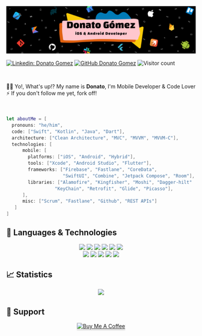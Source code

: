 <img src="https://github.com/donatogomez/donatogomez/blob/main/img/header.png" />

<br/>

[![Linkedin: Donato Gomez](https://img.shields.io/badge/-Donato_Gomez-blue?style=flat-square&logo=Linkedin&logoColor=white&link=https://www.linkedin.com/in/donatogomez/)](https://www.linkedin.com/in/donatogomez/)
[![GitHub Donato Gomez](https://img.shields.io/github/followers/donatogomez?label=follow&style=social)](https://github.com/donatogomez)
![Visitor count](https://shields-io-visitor-counter.herokuapp.com/badge?page=donatogomez.README.md)

<br/>

:metal:&#127995; Yo!, What's up!? My name is **Donato**, I'm Mobile Developer & Code Lover  <br> 
:zap: If you don't follow me yet, fork off!

<br/> 

```swift
let aboutMe = [
  pronouns: "he/him",
  code: ["Swift", "Kotlin", "Java", "Dart"],
  architecture: ["Clean Architecture", "MVC", "MVVM", "MVVM-C"],
  technologies: [
      mobile: [
        platforms: ["iOS", "Android", "Hybrid"],
        tools: ["Xcode", "Android Studio", "Flutter"],
        frameworks: ["Firebase", "Fastlane", "CoreData", 
                     "SwiftUI", "Combine", "Jetpack Compose", "Room"],
        libraries: ["Alamofire", "Kingfisher", "Moshi", "Dagger-hilt"
                  "KeyChain", "Retrofit", "Glide", "Picasso"],
      ],
      misc: ["Scrum", "Fastlane", "Github", "REST APIs"]
   ]
]
```

## :dart: Languages & Technologies

<div align="center">
  <img src="https://img.shields.io/badge/KOTLIN-blueviolet?style=for-the-badge&logo=kotlin&logoColor=white">
  <img src="https://img.shields.io/badge/ANDROID-32DE84?style=for-the-badge&logo=android&logoColor=white">
  <img src="https://img.shields.io/badge/SWIFT-f05138?style=for-the-badge&logo=swift&logoColor=white">
  <img src="https://img.shields.io/badge/APPLE-white?style=for-the-badge&logo=apple&logoColor=black">
  <img src="https://img.shields.io/badge/-GITHUB-black?style=for-the-badge&logo=github">
  <img src="https://img.shields.io/badge/mySQL-00758F?style=for-the-badge&logo=mysql&logoColor=white"><br>
  <img src="https://img.shields.io/badge/firebase-FFA611?style=for-the-badge&logo=firebase&logoColor=white">
  <img src="https://img.shields.io/badge/trello-007AC0?style=for-the-badge&logo=trello&logoColor=white">
  <img src="https://img.shields.io/badge/markdown-black?style=for-the-badge&logo=markdown&logoColor=white">
  <img src="https://img.shields.io/badge/slack-E01E5A?style=for-the-badge&logo=slack&logoColor=white">
  <img src="https://img.shields.io/badge/FASTLANE-darkblue?style=for-the-badge&logo=fastlane&logoColor=white">
</div>

## :chart_with_upwards_trend: Statistics

<div align="center">
  <img src="https://github-readme-stats.vercel.app/api?username=donatogomez&show_icons=true&theme=tokyonight">
</div>

## :rocket: Support

<div align="center">
  <a href="https://www.buymeacoffee.com/somalias" target="_blank"><img src="https://www.buymeacoffee.com/assets/img/custom_images/orange_img.png" alt="Buy Me A Coffee" style="height: 41px !important;width: 174px !important;box-shadow: 0px 3px 2px 0px rgba(190, 190, 190, 0.5) !important;-webkit-box-shadow: 0px 3px 2px 0px rgba(190, 190, 190, 0.5) !important;" >
  </a>
</div>
